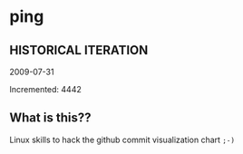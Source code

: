 # ping

## HISTORICAL ITERATION
2009-07-31

Incremented: 4442

## What is this?? 
Linux skills to hack the github commit visualization chart `;-)`
